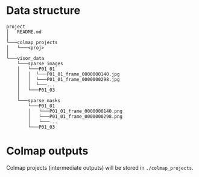 
# Data structure

```
project
│   README.md
│
└───colmap_projects
│   └───<proj>
│
└───visor_data
    └───sparse_images
    │   └───P01_01
    │   │  └───P01_01_frame_0000000140.jpg
    │   │  └───P01_01_frame_0000000298.jpg
    │   │  └───...
    │   └───P01_03
    │
    └───sparse_masks
        └───P01_01
        │   └───P01_01_frame_0000000140.png
        │   └───P01_01_frame_0000000298.png
        │   └───...
        └───P01_03
```

# Colmap outputs

Colmap projects (intermediate outputs) will be stored in `./colmap_projects`.